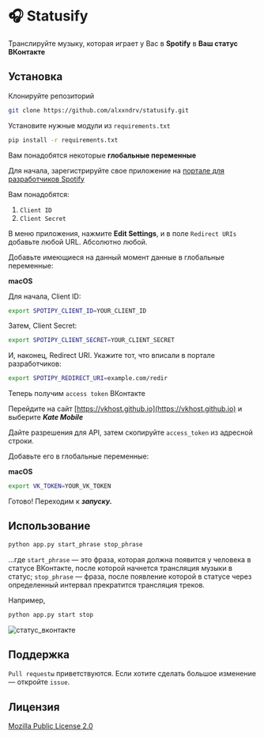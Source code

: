 # 🎧 Statusify

Транслируйте музыку, которая играет у Вас в **Spotify** в **Ваш статус ВКонтакте**

## Установка

Клонируйте репозиторий

```bash
git clone https://github.com/alxxndrv/statusify.git
```

Установите нужные модули из `requirements.txt`
```bash
pip install -r requirements.txt
```

Вам понадобятся некоторые **глобальные переменные**

Для начала, зарегистрируйте свое приложение на [портале для разработчиков Spotify](http://developer.spotify.com)

Вам понадобятся:

1. `Client ID`
2. `Client Secret`

В меню приложения, нажмите __Edit Settings__, и в поле `Redirect URIs` добавьте любой URL. Абсолютно любой.

Добавьте имеющиеся на данный момент данные в глобальные переменные:

__macOS__

Для начала, Client ID:
```bash
export SPOTIPY_CLIENT_ID=YOUR_CLIENT_ID
```
Затем, Client Secret:
```bash
export SPOTIPY_CLIENT_SECRET=YOUR_CLIENT_SECRET
```
И, наконец, Redirect URI. Укажите тот, что вписали в портале разработчиков:
```bash
export SPOTIPY_REDIRECT_URI=example.com/redir
```

Теперь получим `access token` ВКонтакте

Перейдите на сайт [https://vkhost.github.io](https://vkhost.github.io) и выберите ***Kate Mobile***

Дайте разрешения для API, затем скопируйте `access_token` из адресной строки.

Добавьте его в глобальные переменные:

__macOS__

```bash
export VK_TOKEN=YOUR_VK_TOKEN
```
Готово! Переходим к ***запуску.***

## Использование

```bash
python app.py start_phrase stop_phrase
```
...где `start_phrase` —  это фраза, которая должна появится у человека в статусе ВКонтакте, после которой начнется трансляция музыки в статус; `stop_phrase` — фраза, после появление которой в статусе через определенный интервал прекратится трансляция треков.

Например,
```bash
python app.py start stop
```

![статус_вконтакте](https://i.ibb.co/5cqZ7dk/Screenshot-2021-02-20-at-02-08-1.png)

## Поддержка
`Pull requestы` приветствуются. Если хотите сделать большое изменение — откройте `issue`. 

## Лицензия
[Mozilla Public License 2.0](https://choosealicense.com/licenses/mpl-2.0/)
